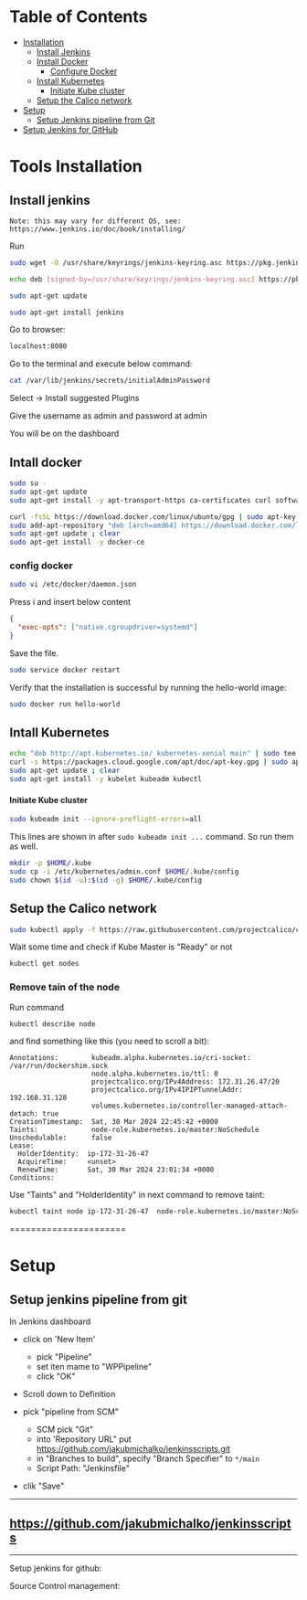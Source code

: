 # Table of Contents

- [Installation](#installation)
  - [Install Jenkins](#install-jenkins)
  - [Install Docker](#install-docker)
    - [Configure Docker](#configure-docker)
  - [Install Kubernetes](#install-kubernetes)
    - [Initiate Kube cluster](#initiate-kube-cluster)
  - [Setup the Calico network](#setup-the-calico-network)
- [Setup](#setup)
  - [Setup Jenkins pipeline from Git](#setup-jenkins-pipeline-from-git)
- [Setup Jenkins for GitHub](#setup-jenkins-for-github)

# Tools Installation

## Install jenkins

`Note: this may vary for different OS, see: https://www.jenkins.io/doc/book/installing/`

Run

```sh
sudo wget -O /usr/share/keyrings/jenkins-keyring.asc https://pkg.jenkins.io/debian-stable/jenkins.io-2023.key

echo deb [signed-by=/usr/share/keyrings/jenkins-keyring.asc] https://pkg.jenkins.io/debian-stable binary/ | sudo tee /etc/apt/sources.list.d/jenkins.list > /dev/null

sudo apt-get update

sudo apt-get install jenkins
```

Go to browser:

```sh
localhost:8080
```

Go to the terminal and execute below command:

```sh
cat /var/lib/jenkins/secrets/initialAdminPassword
```

Select -> Install suggested Plugins

Give the username as admin and password at admin

You will be on the dashboard

## Intall docker

```sh
sudo su -
sudo apt-get update
sudo apt-get install -y apt-transport-https ca-certificates curl software-properties-common

curl -fsSL https://download.docker.com/linux/ubuntu/gpg | sudo apt-key add -
sudo add-apt-repository "deb [arch=amd64] https://download.docker.com/linux/ubuntu $(lsb_release -cs) stable"
sudo apt-get update ; clear
sudo apt-get install -y docker-ce
```

### config docker

```sh
sudo vi /etc/docker/daemon.json
```

Press i and insert below content

```json
{
  "exec-opts": ["native.cgroupdriver=systemd"]
}
```

Save the file.

```sh
sudo service docker restart
```

Verify that the installation is successful by running the hello-world image:

```sh
sudo docker run hello-world
```

## Intall Kubernetes

```sh
echo "deb http://apt.kubernetes.io/ kubernetes-xenial main" | sudo tee /etc/apt/sources.list.d/kubernetes.list
curl -s https://packages.cloud.google.com/apt/doc/apt-key.gpg | sudo apt-key add -
sudo apt-get update ; clear
sudo apt-get install -y kubelet kubeadm kubectl
```

#### Initiate Kube cluster

```sh
sudo kubeadm init --ignore-preflight-errors=all
```

This lines are shown in after `sudo kubeadm init ...` command. So run them as well.

```sh
mkdir -p $HOME/.kube
sudo cp -i /etc/kubernetes/admin.conf $HOME/.kube/config
sudo chown $(id -u):$(id -g) $HOME/.kube/config
```

## Setup the Calico network

```sh
sudo kubectl apply -f https://raw.githubusercontent.com/projectcalico/calico/v3.24.1/manifests/calico.yaml
```

Wait some time and check if Kube Master is "Ready" or not

```sh
kubectl get nodes
```

### Remove tain of the node

Run command

```sh
kubectl describe node
```

and find something like this (you need to scroll a bit):

```
Annotations:        kubeadm.alpha.kubernetes.io/cri-socket: /var/run/dockershim.sock
                    node.alpha.kubernetes.io/ttl: 0
                    projectcalico.org/IPv4Address: 172.31.26.47/20
                    projectcalico.org/IPv4IPIPTunnelAddr: 192.168.31.128
                    volumes.kubernetes.io/controller-managed-attach-detach: true
CreationTimestamp:  Sat, 30 Mar 2024 22:45:42 +0000
Taints:             node-role.kubernetes.io/master:NoSchedule
Unschedulable:      false
Lease:
  HolderIdentity:  ip-172-31-26-47
  AcquireTime:     <unset>
  RenewTime:       Sat, 30 Mar 2024 23:01:34 +0000
Conditions:

```

Use "Taints" and "HolderIdentity" in next command to remove taint:

```sh
kubectl taint node ip-172-31-26-47  node-role.kubernetes.io/master:NoSchedule
```

======================

# Setup

## Setup jenkins pipeline from git

In Jenkins dashboard

- click on 'New Item'

  - pick "Pipeline"
  - set iten mame to "WPPipeline"
  - click "OK"

- Scroll down to Definition
- pick "pipeline from SCM"
  - SCM pick "Git"
  - into 'Repository URL" put https://github.com/jakubmichalko/jenkinsscripts.git
  - in "Branches to build", specify "Branch Specifier" to `*/main`
  - Script Path: "Jenkinsfile"
- clik "Save"

---

## https://github.com/jakubmichalko/jenkinsscripts

---

Setup jenkins for github:

Source Control management:
